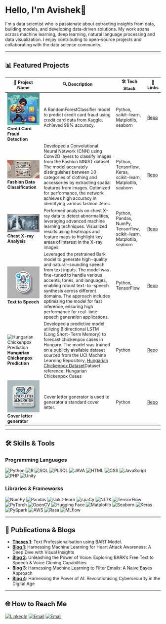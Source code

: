# Hello, I'm Avishek👋

I'm a data scientist who is passionate about extracting insights from data, building models, and developing data-driven solutions. My work spans across machine learning, deep learning, natural language processing and data visualization. I enjoy contributing to open-source projects and collaborating with the data science community.

---

## 📊 Featured Projects

| 📝 Project Name                                                                 | 🔍 Description                                                                                 | 🛠️ Tech Stack                                      | 📎 Links                                      |
|---------------------------------------------------------------------------------|------------------------------------------------------------------------------------------------|---------------------------------------------------|----------------------------------------------|
| <img src="https://github.com/Avishek2020/credit-card-fraud-detection/blob/main/image/credit-card.png" alt=" credit card" width="230"/> **Credit Card Fraud Detection** | A RandomForestClassifier model to predict credit card fraud using credit card data from Kaggle. Achieved 99% accuracy. | Python, scikit-learn, Matplotlib, seaborn | [Repo](https://github.com/Avishek2020/credit-card-fraud-detection) |
| <img src="https://github.com/Avishek2020/ImageClassification/blob/main/Fashion_Data_classification.png" alt="Fashion Data Classification" width="230"/> **Fashion Data Classification** | Developed a Convolutional Neural Network (CNN) using Conv2D layers to classify images from the Fashion MNIST dataset. The model accurately distinguishes between 10 categories of clothing and accessories by extracting spatial features from images. Optimized for performance, the network achieves high accuracy in identifying various fashion items. | Python, Tensorflow, Keras, scikit-learn, Matplotlib, seaborn | [Repo](https://github.com/Avishek2020/ImageClassification/blob/main/Fashion_Data_classification.ipynb) |
| <img src="https://github.com/Avishek2020/ImageClassification/blob/main/chestXrayAnalysis.png" alt="Chest X-ray Analysis" width="230"/> **Chest X-ray Analysis** | Performed analysis on chest X-ray data to detect abnormalities, leveraging advanced machine learning techniques. Visualized results using heatmaps and feature maps to highlight key areas of interest in the X-ray images. | Python, Pandas, NumPy, Tensorflow, scikit-learn, Matplotlib, seaborn | [Repo](https://github.com/Avishek2020/ImageClassification/blob/main/AI4M_C1_W1_lecture_ex_01.ipynb) |
| <img src="https://github.com/Avishek2020/Text-to-speech/blob/main/Text_to_speech.png" alt=" text to speech" width="230"/> **Text to Speech** | Leveraged the pretrained Bark model to generate high-quality and natural-sounding speech from text inputs. The model was fine-tuned to handle various accents, tones, and languages, enabling robust text-to-speech synthesis across different domains. The approach includes optimizing the model for fast inference, ensuring high performance for real-time speech generation applications.| Python, TensorFlow | [Repo](https://github.com/Avishek2020/Text-to-speech)    |
| <img src="https://github.com/Avishek2020/Hungarian-Chickenpox-Prediction/blob/main/Hungarian-chicken-pox.png" alt="Hungarian Chickenpox Prediction" width="230"/> **Hungarian Chickenpox Prediction** | Developed a predictive model utilizing Bidirectional LSTM (Long Short-Term Memory) to forecast chickenpox cases in Hungary. The model was trained on a publicly available dataset sourced from the UCI Machine Learning Repository, [Hungarian Chickenpox Dataset](https://archive.ics.uci.edu/ml/datasets/Hungarian+Chickenpox+Cases)Dataset reference: Hungarian Chickenpox Cases| Python | [Repo](https://github.com/Avishek2020/Hungarian-Chickenpox-Prediction) |
| <img src="https://github.com/Avishek2020/cover-letter-generator/blob/main/cover-letter-generator.png" alt=" Cover letter generator" width="230"/> **Cover letter generator** | Cover letter generator is used to generator a standard cover letter.| Python | [Repo](https://github.com/Avishek2020/cover-letter-generator)    |


---

## 🛠️ Skills & Tools

### Programming Languages
![Python](https://img.shields.io/badge/Python-3670A0?style=for-the-badge&logo=python&logoColor=ffdd54)
![R](https://img.shields.io/badge/R-276DC3?style=for-the-badge&logo=r&logoColor=white)
![SQL](https://img.shields.io/badge/SQL-4479A1?style=for-the-badge&logo=postgresql&logoColor=white)
![PLSQL](https://img.shields.io/badge/PLSQL-003B57?style=for-the-badge&logo=oracle&logoColor=white) 
![JAVA](https://img.shields.io/badge/Java-007396?style=for-the-badge&logo=java&logoColor=white) 
![HTML](https://img.shields.io/badge/HTML5-E34F26?style=for-the-badge&logo=html5&logoColor=white)
![CSS](https://img.shields.io/badge/CSS3-1572B6?style=for-the-badge&logo=css3&logoColor=white)
![JavaScript](https://img.shields.io/badge/JavaScript-F7DF1E?style=for-the-badge&logo=javascript&logoColor=black)
![PHP](https://img.shields.io/badge/PHP-777BB4?style=for-the-badge&logo=php&logoColor=white)
![Unity](https://img.shields.io/badge/Unity-000000?style=for-the-badge&logo=unity&logoColor=white)





### Libraries & Frameworks
![NumPy](https://img.shields.io/badge/NumPy-013243?style=for-the-badge&logo=numpy&logoColor=white)
![Pandas](https://img.shields.io/badge/Pandas-150458?style=for-the-badge&logo=pandas&logoColor=white)
![scikit-learn](https://img.shields.io/badge/scikit--learn-F7931E?style=for-the-badge&logo=scikit-learn&logoColor=white)
![spaCy](https://img.shields.io/badge/spaCy-09A3D5?style=for-the-badge&logo=spaCy&logoColor=white)
![NLTK](https://img.shields.io/badge/NLTK-85C1E9?style=for-the-badge&logoColor=white)
![TensorFlow](https://img.shields.io/badge/TensorFlow-FF6F00?style=for-the-badge&logo=tensorflow&logoColor=white)
![PyTorch](https://img.shields.io/badge/PyTorch-EE4C2C?style=for-the-badge&logo=pytorch&logoColor=white)
![OpenCV](https://img.shields.io/badge/OpenCV-5C3EE8?style=for-the-badge&logo=opencv&logoColor=white)
![Hugging Face](https://img.shields.io/badge/Hugging%20Face-FFD54F?style=for-the-badge&logo=huggingface&logoColor=black)
![Matplotlib](https://img.shields.io/badge/Matplotlib-11557C?style=for-the-badge&logo=matplotlib&logoColor=white)
![Seaborn](https://img.shields.io/badge/Seaborn-3776AB?style=for-the-badge&logo=python&logoColor=white)
![Keras](https://img.shields.io/badge/Keras-D00000?style=for-the-badge&logo=keras&logoColor=white)
![PySpark](https://img.shields.io/badge/PySpark-E25A1C?style=for-the-badge&logo=apache-spark&logoColor=white)
![AWS](https://img.shields.io/badge/AWS-232F3E?style=for-the-badge&logo=amazon-aws&logoColor=white)
![Rasa](https://img.shields.io/badge/Rasa-5A55FF?style=for-the-badge&logo=rasa&logoColor=white)
![MLflow](https://img.shields.io/badge/MLflow-0194E2?style=for-the-badge&logo=mlflow&logoColor=white)





---

## 📝 Publications & Blogs

- [**Theses 1**](https://github.com/Avishek2020/TextProfessionalization/blob/master/Final_Thesis_PPT/TEXT_PROFESSIONALIZATION_WRITING_FINAL_SUBMITTED.pdf): Text Professionalisation using BART Model.
- [**Blog 1**](https://medium.com/@avishek2020/harnessing-machine-learning-for-heart-attack-awareness-a-deep-dive-with-visual-insights-d8d154a0dcfb): Harnessing Machine Learning for Heart Attack Awareness: A Deep Dive with Visual Insights
- [**Blog 2**](https://medium.com/@avishek2020/unleashing-the-power-of-voice-exploring-barks-free-text-to-speech-voice-cloning-capabilities-0888e6581238): Unleashing the Power of Voice: Exploring BARK’s Free Text to Speech & Voice Cloning Capabilities
- [**Blog 3**](https://medium.com/@avishek2020/harnessing-machine-learning-to-filter-emails-a-naive-bayes-approach-1fbaa2950df5): Harnessing Machine Learning to Filter Emails: A Naive Bayes Approach
- [**Blog 4**](https://medium.com/@avishek2020/harnessing-the-power-of-ai-revolutionising-cybersecurity-in-the-digital-age-8c6b1836d4ca): Harnessing the Power of AI: Revolutionising Cybersecurity in the Digital Age

---

## 🌐 How to Reach Me
  <a href="https://www.linkedin.com/in/avishek2020/"><img  alt="LinkedIn" title="LinkedIn" src="https://img.shields.io/static/v1?message=LinkedIn&logo=linkedin&label=&color=0077B5&logoColor=white&labelColor=&style=for-the-badge" height="30" align="center" /></a>
  <a href="mailto:avishek2020@gmail.com" title="Email"><img alt="Email" src="https://img.shields.io/badge/Gmail-D14836?style=for-the-badge&logo=gmail&logoColor=white" height="30" align="center"/></a>
  <a href="https://medium.com/@avishek2020" title="Portfolio"><img alt="Email"  src="https://img.shields.io/badge/Medium-000000?style=for-the-badge&logo=Medium&logoColor=white" height="30" align="center"/></a>  
   
 
